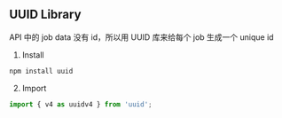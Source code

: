 ## UUID Library

API 中的 job data 没有 id，所以用 UUID 库来给每个 job 生成一个 unique id

1. Install

```sh
npm install uuid
```

2. Import

```jsx
import { v4 as uuidv4 } from 'uuid';
```
